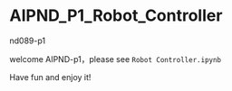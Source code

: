 # AIPND_P1_Robot_Controller
nd089-p1

welcome AIPND-p1，please see `Robot Controller.ipynb`

Have fun and enjoy it!
